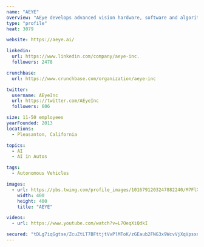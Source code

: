 ```yaml
---
name: "AEYE"
overview: "AEye develops advanced vision hardware, software and algorithms that act as the eyes and visual cortex of autonomous vehicles. Since its demonstration of its solid state LiDAR scanner in 2013, AEye has pioneered breakthroughs in intelligent sensing. The company is based in Silicon Valley, and backed by world-renowned investors."
type: "profile"
heat: 3079

website: https://aeye.ai/

linkedin:
  url: https://www.linkedin.com/company/aeye-inc.
  followers: 2478

crunchbase:
  url: https://www.crunchbase.com/organization/aeye-inc

twitter:
  username: AEyeInc
  url: https://twitter.com/AEyeInc
  followers: 606

size: 11-50 employees
yearFounded: 2013
locations:
  - Pleasanton, California

topics:
  - AI
  - AI in Autos

tags:
  - Autonomous Vehicles

images:
  - url: https://pbs.twimg.com/profile_images/1016791203247882240/M7FlXnlJ_400x400.jpg
    width: 400
    height: 400
    title: "AEYE"

videos:
  - url: https://www.youtube.com/watch?v=L7OeqXiQdkI

secured: "tDLg7iqGgtse/ZcuZtLT7BFttjtVvPlMToK/zGEaub2FNG3x9WcvVjXqVpsxnMlbNKLa4szvfyWmxKTiGX1d6w0UuIvVgEG1uFWYcNywN9mv+ejTQu1vQK/p7M5y1qn/xbV7rQ0x11g5uJIO6koZ+JSeMPeBZAYfSbhphL3NjohGicp4RRJq/S1m6b0Sm2ckzgbBYBUY2Y61UqT9MushXYmfSOmNqlHNo3eMCWj9aekfkB/X4hlNecoDcUvqUp/p+0cxdAIbRgPmkFfBoBcbHg==;WIr9n8j0kH/TOlEWWutEOw=="
---
```


